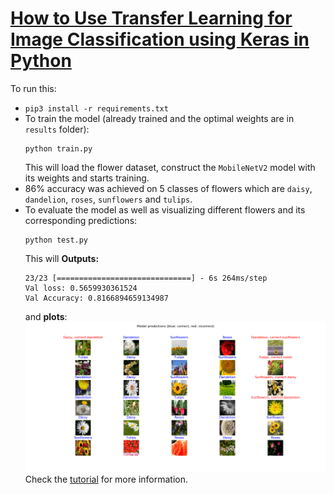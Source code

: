 # [How to Use Transfer Learning for Image Classification using Keras in Python](https://www.thepythoncode.com/article/use-transfer-learning-for-image-flower-classification-keras-python)
To run this:
- `pip3 install -r requirements.txt`
- To train the model (already trained and the optimal weights are in `results` folder):
    ```
    python train.py
    ```
    This will load the flower dataset, construct the `MobileNetV2` model with its weights and starts training.
- 86% accuracy was achieved on 5 classes of flowers which are `daisy`, `dandelion`, `roses`, `sunflowers` and `tulips`.
- To evaluate the model as well as visualizing different flowers and its corresponding predictions:
    ```
    python test.py
    ```
    This will **Outputs:**
    ```
    23/23 [==============================] - 6s 264ms/step
    Val loss: 0.5659930361524
    Val Accuracy: 0.8166894659134987
    ```
    and **plots**:
    ![Predicted Flowers](predicted-flowers.png)
    Check the [tutorial](https://www.thepythoncode.com/article/use-transfer-learning-for-image-flower-classification-keras-python) for more information.
